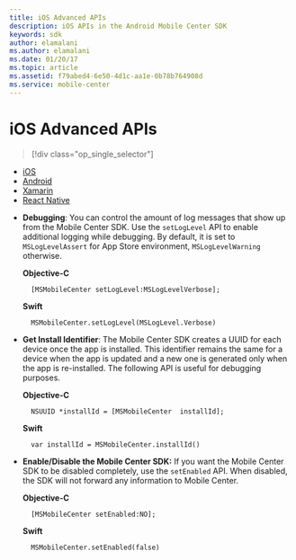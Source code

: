 ```yaml
---
title: iOS Advanced APIs
description: iOS APIs in the Android Mobile Center SDK
keywords: sdk
author: elamalani
ms.author: elamalani
ms.date: 01/20/17
ms.topic: article
ms.assetid: f79abed4-6e50-4d1c-aa1e-0b78b764908d
ms.service: mobile-center
---
```


# iOS Advanced APIs

> [!div class="op_single_selector"]
- [iOS](ios.md)
- [Android](android.md)
- [Xamarin](xamarin.md)
- [React Native](react-native.md)

* **Debugging**: You can control the amount of log messages that show up from the Mobile Center SDK. Use the `setLogLevel` API to enable additional logging while debugging. By default, it is set to `MSLogLevelAssert` for App Store environment, `MSLogLevelWarning` otherwise.

    **Objective-C**

        [MSMobileCenter setLogLevel:MSLogLevelVerbose];


    **Swift**

        MSMobileCenter.setLogLevel(MSLogLevel.Verbose)


* **Get Install Identifier**: The Mobile Center SDK creates a UUID for each device once the app is installed. This identifier remains the same for a device when the app is updated and a new one is generated only when the app is re-installed. The following API is useful for debugging purposes.

    **Objective-C**

        NSUUID *installId = [MSMobileCenter  installId];


    **Swift**

        var installId = MSMobileCenter.installId()


* **Enable/Disable the Mobile Center SDK:** If you want the Mobile Center SDK to be disabled completely, use the `setEnabled` API. When disabled, the SDK will not forward any information to Mobile Center.

    **Objective-C**

        [MSMobileCenter setEnabled:NO];


    **Swift**

        MSMobileCenter.setEnabled(false)
